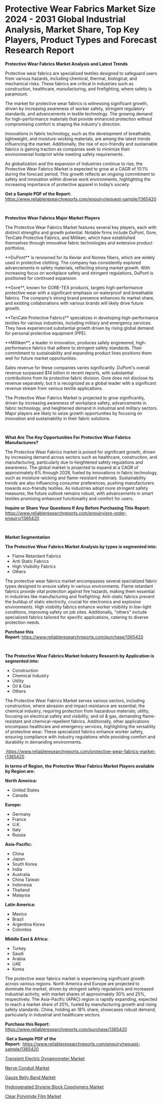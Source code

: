 <p><h1>Protective Wear Fabrics Market Size 2024 - 2031 Global Industrial Analysis, Market Share, Top Key Players, Product Types and Forecast Research Report</h1></p><p><strong>Protective Wear Fabrics Market Analysis and Latest Trends</strong></p>
<p><p>Protective wear fabrics are specialized textiles designed to safeguard users from various hazards, including chemical, thermal, biological, and mechanical risks. These fabrics are critical in industries such as construction, healthcare, manufacturing, and firefighting, where safety is paramount. </p><p>The market for protective wear fabrics is witnessing significant growth, driven by increasing awareness of worker safety, stringent regulatory standards, and advancements in textile technology. The growing demand for high-performance materials that provide enhanced protection without compromising comfort is shaping the industry's direction. </p><p>Innovations in fabric technology, such as the development of breathable, lightweight, and moisture-wicking materials, are among the latest trends influencing the market. Additionally, the rise of eco-friendly and sustainable fabrics is gaining traction as companies seek to minimize their environmental footprint while meeting safety requirements. </p><p>As globalization and the expansion of industries continue to rise, the Protective Wear Fabrics Market is expected to grow at a CAGR of 10.1% during the forecast period. This growth reflects an ongoing commitment to safety and innovation within diverse work environments, highlighting the increasing importance of protective apparel in today’s society.</p></p>
<p><strong>Get a Sample PDF of the Report:&nbsp;</strong> <a href="https://www.reliableresearchreports.com/enquiry/request-sample/1365420?utm_campaign=7&utm_medium=2&utm_source=Github&utm_content=ia&utm_term=06122024&utm_id=protective-wear-fabrics">https://www.reliableresearchreports.com/enquiry/request-sample/1365420</a></p>
<p>&nbsp;</p>
<p><strong>Protective Wear Fabrics Major Market Players</strong></p>
<p><p>The Protective Wear Fabrics Market features several key players, each with distinct strengths and growth potential. Notable firms include DuPont, Gore, TenCate Protective Fabrics, and Milliken, which have established themselves through innovative fabric technologies and extensive product portfolios.</p><p>**DuPont** is renowned for its Kevlar and Nomex fibers, which are widely used in protective clothing. The company has consistently explored advancements in safety materials, reflecting strong market growth. With increasing focus on workplace safety and stringent regulations, DuPont is positioned for continued expansion.</p><p>**Gore**, known for GORE-TEX products, targets high-performance protective wear with a significant emphasis on waterproof and breathable fabrics. The company’s strong brand presence enhances its market share, and existing collaborations with various brands will likely drive future growth.</p><p>**TenCate Protective Fabrics** specializes in developing high-performance textiles for various industries, including military and emergency services. They have experienced substantial growth driven by rising global demand for personal protective equipment (PPE).</p><p>**Milliken**, a leader in innovation, produces safely engineered, high-performance fabrics that adhere to stringent safety standards. Their commitment to sustainability and expanding product lines positions them well for future market opportunities.</p><p>Sales revenue for these companies varies significantly. DuPont's overall revenue surpassed $14 billion in recent reports, with substantial contributions from its protective fabric division. Gore does not disclose its revenue separately, but it is recognized as a global leader with a significant revenue stream from various textile applications.</p><p>The Protective Wear Fabrics Market is projected to grow significantly, driven by increasing awareness of workplace safety, advancements in fabric technology, and heightened demand in industrial and military sectors. Major players are likely to seize growth opportunities by focusing on innovation and sustainability in their fabric solutions.</p></p>
<p>&nbsp;</p>
<p><strong>What Are The Key Opportunities For Protective Wear Fabrics Manufacturers?</strong></p>
<p><p>The Protective Wear Fabrics market is poised for significant growth, driven by increasing demand across sectors such as healthcare, construction, and manufacturing, particularly due to heightened safety regulations and awareness. The global market is projected to expand at a CAGR of approximately 6% through 2028, fueled by innovations in fabric technology, such as moisture-wicking and flame-resistant materials. Sustainability trends are also influencing consumer preferences, pushing manufacturers towards eco-friendly textiles. As industries adopt more stringent safety measures, the future outlook remains robust, with advancements in smart textiles promising enhanced functionality and comfort for users.</p></p>
<p><strong>Inquire or Share Your Questions If Any Before Purchasing This Report:</strong> <a href="https://www.reliableresearchreports.com/enquiry/pre-order-enquiry/1365420?utm_campaign=7&utm_medium=2&utm_source=Github&utm_content=ia&utm_term=06122024&utm_id=protective-wear-fabrics">https://www.reliableresearchreports.com/enquiry/pre-order-enquiry/1365420</a></p>
<p>&nbsp;</p>
<p><strong>Market Segmentation</strong></p>
<p><strong>The Protective Wear Fabrics Market Analysis by types is segmented into:</strong></p>
<p><ul><li>Flame Retardant Fabrics</li><li>Anti Static Fabrics</li><li>High Visibility Fabrics</li><li>Others</li></ul></p>
<p><p>The protective wear fabrics market encompasses several specialized fabric types designed to ensure safety in various environments. Flame retardant fabrics provide vital protection against fire hazards, making them essential in industries like manufacturing and firefighting. Anti-static fabrics prevent the buildup of static electricity, crucial for electronics and explosive environments. High visibility fabrics enhance worker visibility in low-light conditions, improving safety on job sites. Additionally, "others" include specialized fabrics tailored for specific applications, catering to diverse protection needs.</p></p>
<p><strong>Purchase this Report:&nbsp;</strong><a href="https://www.reliableresearchreports.com/purchase/1365420?utm_campaign=7&utm_medium=2&utm_source=Github&utm_content=ia&utm_term=06122024&utm_id=protective-wear-fabrics">https://www.reliableresearchreports.com/purchase/1365420</a></p>
<p>&nbsp;</p>
<p><strong>The Protective Wear Fabrics Market Industry Research by Application is segmented into:</strong></p>
<p><ul><li>Construction</li><li>Chemical Industry</li><li>Utility</li><li>Oil & Gas</li><li>Others</li></ul></p>
<p><p>The Protective Wear Fabrics Market serves various sectors, including construction, where abrasion and impact resistance are essential; the chemical industry, requiring protection from hazardous materials; utility, focusing on electrical safety and visibility; and oil & gas, demanding flame-resistant and chemical-repellent fabrics. Additionally, other applications encompass healthcare and emergency services, highlighting the versatility of protective wear. These specialized fabrics enhance worker safety, ensuring compliance with industry regulations while providing comfort and durability in demanding environments.</p></p>
<p><a href="https://www.reliableresearchreports.com/protective-wear-fabrics-market-r1365420?utm_campaign=7&utm_medium=2&utm_source=Github&utm_content=ia&utm_term=06122024&utm_id=protective-wear-fabrics">&nbsp;https://www.reliableresearchreports.com/protective-wear-fabrics-market-r1365420</a></p>
<p><strong>In terms of Region, the Protective Wear Fabrics Market Players available by Region are:</strong></p>
<p>
    <p> <strong> North America: </strong>
        <ul>
            <li>United States</li>
            <li>Canada</li>
        </ul>
        </p> 
    <p> <strong> Europe: </strong>
        <ul>
            <li>Germany</li>
            <li>France</li>
            <li>U.K.</li>
            <li>Italy</li>
            <li>Russia</li>
        </ul>
        </p> 
    <p> <strong> Asia-Pacific: </strong>
        <ul>
            <li>China</li>
            <li>Japan</li>
            <li>South Korea</li>
            <li>India</li>
            <li>Australia</li>
            <li>China Taiwan</li>
            <li>Indonesia</li>
            <li>Thailand</li>
            <li>Malaysia</li>
        </ul>
        </p> 
    <p> <strong> Latin America: </strong>
        <ul>
            <li>Mexico</li>
            <li>Brazil</li>
            <li>Argentina Korea</li>
            <li>Colombia</li>
        </ul>
        </p> 
    <p> <strong> Middle East & Africa: </strong>
        <ul>
            <li>Turkey</li>
            <li>Saudi</li>
            <li>Arabia</li>
            <li>UAE</li>
            <li>Korea</li>
        </ul>
    </p>
    </p>
<p><p>The protective wear fabrics market is experiencing significant growth across various regions. North America and Europe are projected to dominate the market, driven by stringent safety regulations and increased industrial activity, with market shares of approximately 30% and 25%, respectively. The Asia-Pacific (APAC) region is rapidly expanding, expected to reach a market share of 20%, fueled by manufacturing growth and rising safety standards. China, holding an 18% share, showcases robust demand, particularly in industrial and healthcare sectors.</p></p>
<p><strong>Purchase this Report: </strong><a href="https://www.reliableresearchreports.com/purchase/1365420?utm_campaign=7&utm_medium=2&utm_source=Github&utm_content=ia&utm_term=06122024&utm_id=protective-wear-fabrics">https://www.reliableresearchreports.com/purchase/1365420</a></p>
<p>&nbsp;<strong>Get a Sample PDF of the Report:&nbsp;&nbsp;</strong><a href="https://www.reliableresearchreports.com/enquiry/request-sample/1365420?utm_campaign=7&utm_medium=2&utm_source=Github&utm_content=ia&utm_term=06122024&utm_id=protective-wear-fabrics">https://www.reliableresearchreports.com/enquiry/request-sample/1365420</a></p>
<p><strong></strong></p>
<p><p><a href="https://github.com/provorikovar/Market-Research-Report-List-6/blob/main/transient-electric-dynamometer-market.md?utm_campaign=7&utm_medium=2&utm_source=Github&utm_content=ia&utm_term=06122024&utm_id=protective-wear-fabrics">Transient Electric Dynamometer Market</a></p><p><a href="https://www.linkedin.com/pulse/nerve-conduit-market-analysis-2024-2031-competitive-landscape-vay8c?utm_campaign=7&utm_medium=2&utm_source=Github&utm_content=ia&utm_term=06122024&utm_id=protective-wear-fabrics">Nerve Conduit Market</a></p><p><a href="https://issuu.com/reportprime-2/docs/gauze-belly-band-market-size-2030.pptx?utm_campaign=7&utm_medium=2&utm_source=Github&utm_content=ia&utm_term=06122024&utm_id=protective-wear-fabrics">Gauze Belly Band Market</a></p><p><a href="https://www.linkedin.com/pulse/thorough-analysis-global-factoid-dodtc?utm_campaign=7&utm_medium=2&utm_source=Github&utm_content=ia&utm_term=06122024&utm_id=protective-wear-fabrics">Hydrogenated Styrene Block Copolymers Market</a></p><p><a href="https://github.com/angelajermaine/Market-Research-Report-List-5/blob/main/clear-polyimide-film-market.md?utm_campaign=7&utm_medium=2&utm_source=Github&utm_content=ia&utm_term=06122024&utm_id=protective-wear-fabrics">Clear Polyimide Film Market</a></p></p>